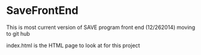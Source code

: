 SaveFrontEnd
============

This is most current version of SAVE program front end (12/262014) moving to git hub

index.html is the HTML page to look at for this project


